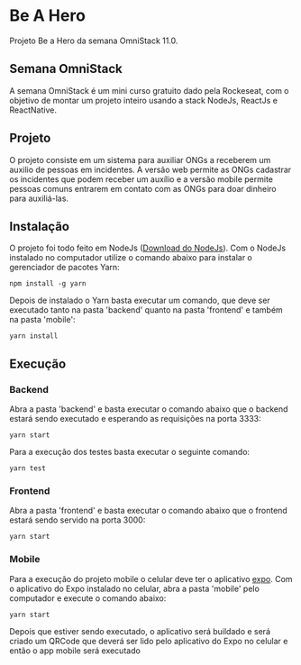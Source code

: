 # Be A Hero
Projeto Be a Hero da semana OmniStack 11.0.

## Semana OmniStack
A semana OmniStack é um mini curso gratuito dado pela Rockeseat, com o objetivo de montar um projeto inteiro usando a stack NodeJs, ReactJs e ReactNative.

## Projeto
O projeto consiste em um sistema para auxiliar ONGs a receberem um auxilio de pessoas em incidentes. A versão web permite as ONGs cadastrar os incidentes que podem receber um auxílio e a versão mobile permite pessoas comuns entrarem em contato com as ONGs para doar  dinheiro para auxiliá-las.

## Instalação

O projeto foi todo feito em NodeJs ([Download do NodeJs](https://nodejs.org/pt-br/download/)). Com o NodeJs instalado no computador utilize o comando abaixo para instalar o gerenciador de pacotes Yarn:
```
npm install -g yarn
```

Depois de instalado o Yarn basta executar um comando, que deve ser executado tanto na pasta 'backend' quanto na pasta 'frontend' e também na pasta 'mobile':
```
yarn install
```

## Execução

### Backend
Abra a pasta 'backend' e basta executar o comando abaixo que o backend estará sendo executado e esperando as requisições na porta 3333:
```
yarn start
```
Para a execução dos testes basta executar o seguinte comando:
```
yarn test
```

### Frontend
Abra a pasta 'frontend' e basta executar o comando abaixo que o frontend estará sendo servido na porta 3000:
```
yarn start
```

### Mobile
Para a execução do projeto mobile o celular deve ter o aplicativo [expo](https://play.google.com/store/apps/details?id=host.exp.exponent&hl=pt_BR). Com o aplicativo do Expo instalado no celular, abra a pasta 'mobile' pelo computador e execute o comando abaixo:
```
yarn start
```
Depois que estiver sendo executado, o aplicativo será buildado e será criado um QRCode que deverá ser lido pelo aplicativo do Expo no celular e então o app mobile será executado
